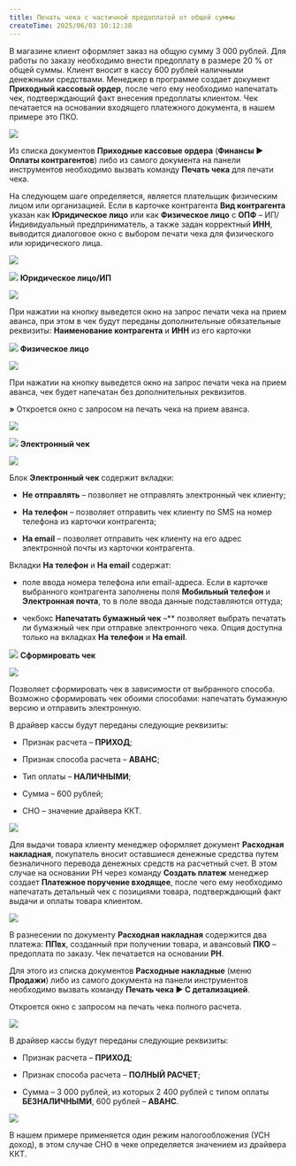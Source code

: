 ```yaml
---
title: Печать чека с частичной предоплатой от общей суммы
createTime: 2025/06/03 10:12:38
---
```

В магазине клиент оформляет заказ на общую сумму 3 000 рублей. Для работы по заказу необходимо внести предоплату в размере 20 % от общей суммы. Клиент вносит в кассу 600 рублей наличными денежными средствами. Менеджер в программе создает документ **Приходный кассовый ордер**, после чего ему необходимо напечатать чек, подтверждающий факт внесения предоплаты клиентом. Чек печатается на основании входящего платежного документа, в нашем примере это ПКО.

![](../../../../assets/work/two/600.png)

Из списка документов **Приходные кассовые ордера** (**Финансы ► Оплаты контрагентов**) либо из самого документа на панели инструментов необходимо вызвать команду **Печать чека** для печати чека.

На следующем шаге определяется, является плательщик физическим лицом или организацией. Если в карточке контрагента **Вид контрагента** указан как **Юридическое лицо** или как **Физическое лицо** с **ОПФ** – ИП/Индивидуальный предприниматель, а также задан корректный **ИНН**, выводится диалоговое окно с выбором печати чека для физического или юридического лица.

![](../../../../assets/work/two/601.png)

![](../../../../assets/work/two/006.png) **Юридическое лицо/ИП**

![](../../../../assets/work/two/602.png)

При нажатии на кнопку выведется окно на запрос печати чека на прием аванса, при этом в чек будут переданы дополнительные обязательные реквизиты: **Наименование контрагента** и **ИНН** из его карточки

![](../../../../assets/work/two/008.png) **Физическое лицо**

![](../../../../assets/work/two/603.png)

При нажатии на кнопку выведется окно на запрос печати чека на прием аванса, чек будет напечатан без дополнительных реквизитов.

**»** Откроется окно с запросом на печать чека на прием аванса. 

![](../../../../assets/work/two/604.png)

![](../../../../assets/work/two/006.png) **Электронный чек**

![](../../../../assets/work/two/605.png)

Блок **Электронный чек** содержит вкладки:

- **Не отправлять** – позволяет не отправлять электронный чек клиенту;

- **На телефон** – позволяет отправить чек клиенту по SMS на номер телефона из карточки контрагента;

- **На email** –  позволяет отправить чек клиенту на его адрес электронной почты из карточки контрагента.

Вкладки **На телефон** и **На email** содержат:

- поле ввода номера телефона или email-адреса. Если в карточке выбранного контрагента заполнены поля **Мобильный телефон** и **Электронная почта**, то в поле ввода данные подставляются оттуда;

- чекбокс **Напечатать бумажный чек** –** позволяет выбрать печатать ли бумажный чек при отправке электронного чека. Опция доступна только на вкладках **На телефон** и **На email**.

![](../../../../assets/work/two/008.png) **Сформировать чек**

![](../../../../assets/work/two/606.png)

Позволяет сформировать чек в зависимости от выбранного способа. Возможно сформировать чек обоими способами: напечатать бумажную версию и отправить электронную.

В драйвер кассы будут переданы следующие реквизиты: 

- Признак расчета – **ПРИХОД**;

- Признак способа расчета – **АВАНС**;

- Тип оплаты – **НАЛИЧНЫМИ**;

- Сумма – 600 рублей;

- СНО – значение драйвера ККТ. 

![](../../../../assets/work/two/607.png)

Для выдачи товара клиенту менеджер оформляет документ **Расходная накладная**, покупатель вносит оставшиеся денежные средства путем безналичного перевода денежных средств на расчетный счет. В этом случае на основании РН через команду **Создать платеж** менеджер создает **Платежное поручение входящее**, после чего ему необходимо напечатать детальный чек с позициями товара, подтверждающий факт выдачи и оплаты товара клиентом.

![](../../../../assets/work/two/608.png)

В разнесении по документу **Расходная накладная** содержится два платежа: **ППвх**, созданный при получении товара, и авансовый **ПКО** – предоплата по заказу. Чек печатается на основании **РН**.

Для этого из списка документов **Расходные накладные** (меню **Продажи**) либо из самого документа на панели инструментов необходимо вызвать команду **Печать чека ► С детализацией**.

Откроется окно с запросом на печать чека полного расчета.

![](../../../../assets/work/two/609.png)

В драйвер кассы будут переданы следующие реквизиты: 

- Признак расчета – **ПРИХОД**;

- Признак способа расчета – **ПОЛНЫЙ РАСЧЕТ**;

- Сумма – 3 000 рублей, из которых 2 400 рублей с типом оплаты **БЕЗНАЛИЧНЫМИ**, 600 рублей – **АВАНС**. 

![](../../../../assets/work/two/610.png)

В нашем примере применяется один режим налогообложения (УСН доход), в этом случае СНО в чеке определяется значением из драйвера ККТ.

